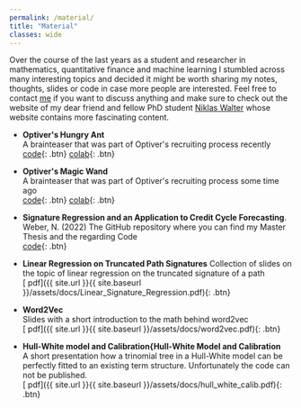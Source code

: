 ```yaml
---
permalink: /material/
title: "Material"
classes: wide
---
```



Over the course of the last years as a student and researcher in mathematics, quantitative finance and machine learning I stumbled across many interesting topics and decided it might be worth sharing my notes, thoughts, slides or code in case more people are interested. Feel free to contact [me]() if you want to discuss anything and make sure to check out the website of my dear friend and fellow PhD student [Niklas Walter](niklaswalter.github.io) whose website contains more fascinating content.


* **Optiver's Hungry Ant**  
A brainteaser that was part of Optiver's recruiting process recently  
[<i class="fab fa-github"></i> code](https://github.com/NiklasMWeber/Optivers_Ant){: .btn}  [<i class="fab fa-google"></i> colab](https://colab.research.google.com/drive/1u7cPvjooGWKv9EaVmdlKSyv5RJoN6Uuq?usp=sharing){: .btn}

* **Optiver's Magic Wand**  
A brainteaser that was part of Optiver's recruiting process some time ago  
[<i class="fab fa-github"></i> code](https://github.com/NiklasMWeber/Optivers_Magic_Wand){: .btn}  [<i class="fab fa-google"></i> colab](https://colab.research.google.com/drive/1EeN-cAJlbcCTwY-jDxZxac2JhpjLA-Cf?usp=sharing){: .btn}

* **Signature Regression and an Application to Credit Cycle Forecasting**. Weber, N. (2022)
  The GitHub repository where you can find my Master Thesis and the regarding Code  
[<i class="fab fa-github"></i> code](https://github.com/NiklasMWeber/CreditCycleForecasting){: .btn}

* **Linear Regression on Truncated Path Signatures**
  Collection of slides on the topic of linear regression on the truncated signature of a path  
[<i class="fas fa-file-pdf"></i> pdf]({{ site.url }}{{ site.baseurl }}/assets/docs/Linear_Signature_Regression.pdf){: .btn}

* **Word2Vec**  
Slides with a short introduction to the math behind word2vec  
[<i class="fas fa-file-pdf"></i> pdf]({{ site.url }}{{ site.baseurl }}/assets/docs/word2vec.pdf){: .btn}

* **Hull-White model and Calibration{Hull-White Model and Calibration**  
A short presentation how a trinomial tree in a Hull-White model can be perfectly fitted to an existing term structure. Unfortunately the code can not be published.   
[<i class="fas fa-file-pdf"></i> pdf]({{ site.url }}{{ site.baseurl }}/assets/docs/hull_white_calib.pdf){: .btn}








